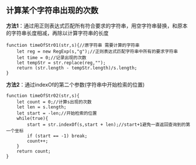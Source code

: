 ## 计算某个字符串出现的次数

**方法1**：通过用正则表达式匹配所有符合要求的字符串，用空字符串替换，和原本的字符串长度相减，再除以计算字符串的长度
```
function timeOfStr01(str,s){//原字符串 需要计算的字符串
	let reg = new RegExp(s,"g");//正则表达式匹配字符串中所有的要求字符串
	let time = 0;//记录出现的次数
	let tempStr = str.replace(reg,"");
	return (str.length - tempStr.length)/s.length;
}
```

**方法2**：通过indexOf的第二个参数(字符串中开始检索的位置)
```
function timeOfStr02(str,s){
	let count = 0;//计算s出现的次数
	let len = s.length;
	let start = -len;//开始检索的位置	
	while(true){
		start = str.indexOf(s,start + len);//start+1避免一直返回查询到的第一个坐标 
		if (start == -1) break;
		count++;	
	}
	return count;
}
```

